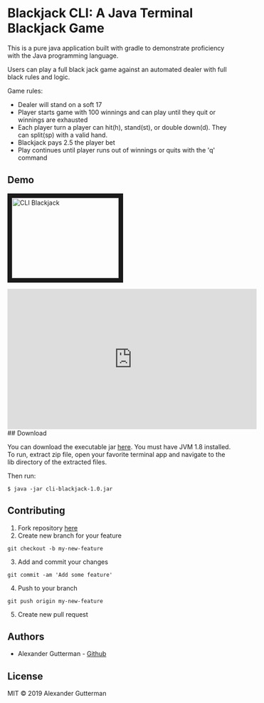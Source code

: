 # Blackjack CLI: A Java Terminal Blackjack Game
This is a pure java application built with gradle to demonstrate proficiency with the Java programming language.

Users can play a full black jack game against an automated dealer with full black rules and logic.

Game rules:

* Dealer will stand on a soft 17
* Player starts game with 100 winnings and can play until they quit or winnings are exhausted
* Each player turn a player can hit(h), stand(st), or double down(d). They can split(sp) with a valid hand.
* Blackjack pays 2.5 the player bet
* Play continues until player runs out of winnings or quits with the 'q' command

## Demo

<a href="http://www.youtube.com/watch?feature=player_embedded&v=DBZ9aL4lTBM
" target="_blank"><img src="http://img.youtube.com/vi/DBZ9aL4lTBM/0.jpg" 
alt="CLI Blackjack" width="240" height="180" border="10" /></a>

<iframe width="560" height="315" src="https://www.youtube.com/embed/DBZ9aL4lTBM" frameborder="0" allow="accelerometer; autoplay; encrypted-media; gyroscope; picture-in-picture" allowfullscreen></iframe>
## Download

You can download the executable jar [here](https://drive.google.com/file/d/1SWJ75tJ2bKBhR7TAchzAj6Wuhc9jP6Dd/view?usp=sharing). You must have JVM 1.8 installed. To run, extract zip file, open your favorite terminal app and navigate to the lib directory of the extracted files.

Then run:

```
$ java -jar cli-blackjack-1.0.jar
``` 

## Contributing
1. Fork repository [here](https://github.com/GuttermanA/cli-blackjack)
2. Create new branch for your feature
```
git checkout -b my-new-feature
```
3. Add and commit your changes
```
git commit -am 'Add some feature'
```
4. Push to your branch
```
git push origin my-new-feature
```
5. Create new pull request

## Authors
* Alexander Gutterman - [Github](https://github.com/guttermana)

## License

MIT © 2019 Alexander Gutterman